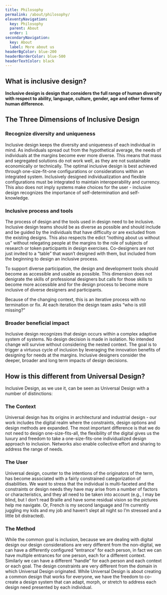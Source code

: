 ```yaml
---
title: Philosophy
permalink: /about/philosophy/
eleventyNavigation:
  key: Philosophy
  parent: About
  order: 1
secondaryNavigation:
  key: About
  label: More about us
headerBgColor: blue-200
headerBorderColor: blue-500
headerTextColor: black
---
```

## What is inclusive design?

**Inclusive design is design that considers the full range of human diversity with respect to ability, language, culture, gender, age and other forms of human difference.**

## The Three Dimensions of Inclusive Design

### Recognize diversity and uniqueness

Inclusive design keeps the diversity and uniqueness of each individual in mind. As individuals spread out from the hypothetical average, the needs of individuals at the margins become ever more diverse. This means that mass and segregated solutions do not work well, as they are not sustainable economically or technically. The optimal inclusive design is best achieved through one-size-fit-one configurations or considerations within an integrated system. Inclusively designed individualization and flexible configurations must be integrated to maintain interoperability and currency. This also does not imply systems make choices for the user - inclusive design recognizes the importance of self-determination and self-knowledge.

### Inclusive process and tools

The process of design and the tools used in design need to be inclusive. Inclusive design teams should be as diverse as possible and should include and be guided by the individuals that have difficulty or are excluded from the existing designs. This also respects the edict “nothing about us without us” without relegating people at the margins to the role of subjects of research or token participants in design exercises. Co-designers are not just invited to a “table” that wasn’t designed with them, but included from the beginning to design an inclusive process.

To support diverse participation, the design and development tools should become as accessible and usable as possible. This dimension does not denigrate the skills of professional designers but calls for those skills to become more accessible and for the design process to become more inclusive of diverse designers and participants.

Because of the changing context, this is an iterative process with no termination or fix. At each iteration the design team asks “who is still missing?”

### Broader beneficial impact

Inclusive design recognizes that design occurs within a complex adaptive system of systems. No design decision is made in isolation. No intended change will survive without considering the nested context. The goal is to trigger a virtuous cycle of inclusion by leveraging the innovation benefits of designing for needs at the margins. Inclusive designers consider the deeper, broader and long term impacts of design decisions.

## How is this different from Universal Design?

Inclusive Design, as we use it, can be seen as Universal Design with a number of distinctions:

### The Context

Universal design has its origins in architectural and industrial design - our work includes the digital realm where the constraints, design options and design methods are expanded. The most important difference is that we do not need to design one-size-fits-all, the flexibility of the digital gives us the luxury and freedom to take a one-size-fits-one individualized design approach to inclusion. Networks also enable collective effort and sharing to address the range of needs.

### The User

Universal design, counter to the intentions of the originators of the term, has become associated with a fairly constrained categorization of disabilities. We want to stress that the individual is multi-faceted and the constraints or design needs they have may arise from a number of factors or characteristics, and they all need to be taken into account (e.g., I may be blind, but I don’t read Braille and have some residual vision so the pictures help me navigate. Or, French is my second language and I’m currently juggling my kids and my job and haven’t slept all night so I’m stressed and a little bit distracted).

### The Method

While the common goal is inclusion, because we are dealing with digital design our design considerations are very different from the non-digital, we can have a differently configured “entrance” for each person, in fact we can have multiple entrances for one person, each for a different context. Similarly we can have a different “handle” for each person and each context or each goal. The design constraints are very different from the domain in which Universal Design originated. While Universal Design is about creating a common design that works for everyone, we have the freedom to co-create a design system that can adapt, morph, or stretch to address each design need presented by each individual.